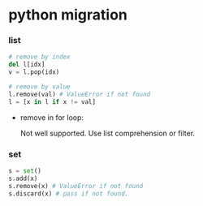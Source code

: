# python migration

### list

```python
# remove by index
del l[idx]
v = l.pop(idx)

# remove by value
l.remove(val) # ValueError if not found
l = [x in l if x != val]
```

* remove in for loop:

  Not well supported. Use list comprehension or filter.

  

### set

```python
s = set()
s.add(x)
s.remove(x) # ValueError if not found
s.discard(x) # pass if not found.
```



